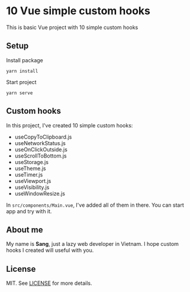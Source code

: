 # 10 Vue simple custom hooks

This is basic Vue project with 10 simple custom hooks

## Setup

Install package

```
yarn install
```

Start project

```
yarn serve
```

## Custom hooks

In this project, I've created 10 simple custom hooks:

- useCopyToClipboard.js
- useNetworkStatus.js
- useOnClickOutside.js
- useScrollToBottom.js
- useStorage.js
- useTheme.js
- useTimer.js
- useViewport.js
- useVisibility.js
- useWindowResize.js

In `src/components/Main.vue`, I've added all of them in there. You can start app and try with it.

## About me

My name is **Sang**, just a lazy web developer in Vietnam. I hope custom hooks I created will useful with you.

## License

MIT. See [LICENSE](LICENSE.txt) for more details.
